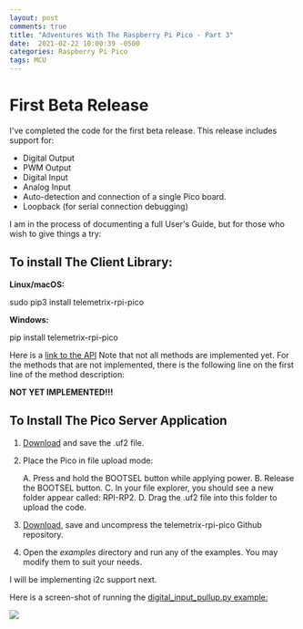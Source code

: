 ```yaml
---
layout: post
comments: true
title: "Adventures With The Raspberry Pi Pico - Part 3"
date:  2021-02-22 10:00:39 -0500
categories: Raspberry Pi Pico
tags: MCU
---
```


# First Beta Release

I've completed the code for the first beta release. This release includes support for:

* Digital Output
* PWM Output
* Digital Input
* Analog Input
* Auto-detection and connection of a single Pico board.
* Loopback (for serial connection debugging)

I am in the process of documenting a full User's Guide, but for those
who wish to give things a try:

## To install The Client Library:

**Linux/macOS:**

sudo pip3 install telemetrix-rpi-pico

**Windows:**

pip install telemetrix-rpi-pico


Here is a [link to the API](http://htmlpreview.github.io/?https://github.com/MrYsLab/telemetrix-rpi-pico/blob/master/html/telemetrix_rpi_pico/index.html)
Note that not all methods are implemented yet. For the methods that are not 
implemented, there is the following line on the first line of the method description:

 **NOT YET IMPLEMENTED!!!**

## To Install The Pico Server Application
1. [Download](https://github.com/MrYsLab/Telemetrix4RpiPico/raw/master/cmake-build-release/Telemetrix4RpiPico.uf2) 
   and save the .uf2 file.
2. Place the Pico in file upload mode:
   
   A. Press and hold the BOOTSEL button while applying power. 
   B. Release the BOOTSEL button.
   C. In your file explorer, you should see a new folder appear called: RPI-RP2.
   D. Drag the .uf2 file into this folder to upload the code.
   
3. [Download,](https://github.com/MrYsLab/telemetrix-rpi-pico/archive/master.zip) 
   save and uncompress the telemetrix-rpi-pico Github repository.
   
4. Open the _examples_ directory and run any of the examples. You may
modify them to suit your needs.

I will be implementing i2c support next.

Here is a screen-shot of running the 
[digital_input_pullup.py example:](https://github.com/MrYsLab/telemetrix-rpi-pico/blob/master/examples/digital_input_pullup.py)

![]({{site.baseurl}}/images/first_run.png)
